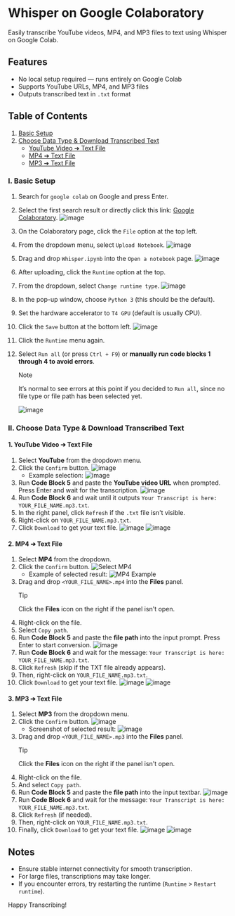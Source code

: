# Whisper on Google Colaboratory

Easily transcribe YouTube videos, MP4, and MP3 files to text using Whisper on Google Colab.

## Features
- No local setup required — runs entirely on Google Colab
- Supports YouTube URLs, MP4, and MP3 files
- Outputs transcribed text in `.txt` format

## Table of Contents
1. [Basic Setup](#i-basic-setup)
2. [Choose Data Type & Download Transcribed Text](#ii-choose-data-type--download-transcribed-text)
   - [YouTube Video ➔ Text File](#1-youtube-video--text-file)
   - [MP4 ➔ Text File](#2-mp4--text-file)
   - [MP3 ➔ Text File](#3-mp3--text-file)

### I. Basic Setup
1. Search for `google colab` on Google and press Enter.
2. Select the first search result or directly click this link: [Google Colaboratory](https://colab.research.google.com).
    ![image](images/1_google_search.png)
3. On the Colaboratory page, click the `File` option at the top left.
4. From the dropdown menu, select `Upload Notebook`.
    ![image](images/2_upload_colab.png)
5. Drag and drop `Whisper.ipynb` into the `Open a notebook` page.
    ![image](images/3_drag_drop_ipynb.png)
6. After uploading, click the `Runtime` option at the top.
7. From the dropdown, select `Change runtime type`.
    ![image](images/4_change_runtype.png)
8. In the pop-up window, choose `Python 3` (this should be the default).
9. Set the hardware accelerator to `T4 GPU` (default is usually CPU).
10. Click the `Save` button at the bottom left.
    ![image](images/5_select_runtime.png)
11. Click the `Runtime` menu again.
12. Select `Run all` (or press `Ctrl + F9`) or **manually run code blocks 1 through 4 to avoid errors**.

    > [!NOTE]  
    > It’s normal to see errors at this point if you decided to `Run all`, since no file type or file path has been selected yet.

    ![image](images/6_run_all.png)

### II. Choose Data Type & Download Transcribed Text

#### 1. YouTube Video ➔ Text File
1. Select **YouTube** from the dropdown menu.
2. Click the `Confirm` button.
    ![image](images/youtube_1.png)
    - Example selection:
        ![image](images/youtube_2.png)
3. Run **Code Block 5** and paste the **YouTube video URL** when prompted. Press Enter and wait for the transcription.
    ![image](images/youtube_3.png)
4. Run **Code Block 6** and wait until it outputs `Your Transcript is here: YOUR_FILE_NAME.mp3.txt`.
5. In the right panel, click `Refresh` if the `.txt` file isn't visible.
6. Right-click on `YOUR_FILE_NAME.mp3.txt`.
7. Click `Download` to get your text file.
    ![image](images/youtube_4.png)
    ![image](images/youtube_5.png)

#### 2. MP4 ➔ Text File
1. Select **MP4** from the dropdown.
2. Click the `Confirm` button.
    ![Select MP4](images/mp4_1.png)
    - Example of selected result:
        ![MP4 Example](images/mp4_2.png)
3. Drag and drop `<YOUR_FILE_NAME>.mp4` into the **Files** panel.
    > [!TIP]  
    > Click the **Files** icon on the right if the panel isn't open.
4. Right-click on the file.
5. Select `Copy path`.
6. Run **Code Block 5** and paste the **file path** into the input prompt. Press Enter to start conversion.
    ![image](images/mp4_3.png)
7. Run **Code Block 6** and wait for the message: `Your Transcript is here: YOUR_FILE_NAME.mp3.txt`.
8. Click `Refresh` (skip if the TXT file already appears).
9. Then, right-click on `YOUR_FILE_NAME.mp3.txt`.
10. Click `Download` to get your text file.
    ![image](images/mp4_4.png)
    ![image](images/mp4_5.png)

#### 3. MP3 ➔ Text File
1. Select **MP3** from the dropdown menu.
2. Click the `Confirm` button.
    ![image](images/mp3_1.png)
    - Screenshot of selected result:
        ![image](images/mp3_2.png)
3. Drag and drop `<YOUR_FILE_NAME>.mp3` into the **Files** panel.
    > [!TIP]  
    > Click the **Files** icon on the right if the panel isn't open.
4. Right-click on the file.
5. And select `Copy path`.
6. Run **Code Block 5** and paste the **file path** into the input textbar.
    ![image](images/mp3_3.png)
7. Run **Code Block 6** and wait for the message: `Your Transcript is here: YOUR_FILE_NAME.mp3.txt`.
8. Click `Refresh` (if needed).
9. Then, right-click on `YOUR_FILE_NAME.mp3.txt`.
10. Finally, click `Download` to get your text file.
    ![image](images/mp3_4.png)
    ![image](images/mp3_5.png)

## Notes
- Ensure stable internet connectivity for smooth transcription.
- For large files, transcriptions may take longer.
- If you encounter errors, try restarting the runtime (`Runtime` > `Restart runtime`).

Happy Transcribing!